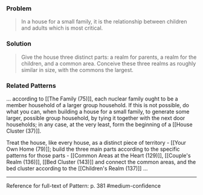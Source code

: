 ### Problem
>In a house for a small family, it is the relationship between children and adults which is most critical.

### Solution
>Give the house three distinct parts: a realm for parents, a realm for the children, and a common area. Conceive these three realms as roughly similar in size, with the commons the largest.

### Related Patterns
... according to [[The Family (75)]], each nuclear family ought to be a member household of a larger group household. If this is not possible, do what you can, when building a house for a small family, to generate some larger, possible group household, by tying it together with the next door households; in any case, at the very least, form the beginning of a [[House Cluster (37)]]. 

Treat the house, like every house, as a distinct piece of territory - [[Your Own Home (79)]]; build the three main parts according to the specific patterns for those parts - [[Common Areas at the Heart (129)]], [[Couple's Realm (136)]], [[Bed Cluster (143)]] and connect the common areas, and the bed cluster according to the [[Children's Realm (137)]] ...

---
Reference for full-text of Pattern: p. 381 #medium-confidence 